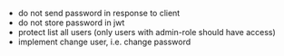 -   do not send password in response to client
-   do not store password in jwt
-   protect list all users (only users with admin-role should have access)
-   implement change user, i.e. change password
